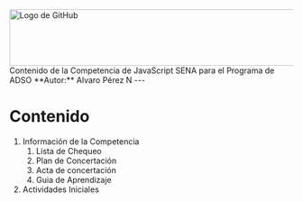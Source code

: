 <img src="https://coursework.vschool.io/content/images/size/w2000/2016/03/javascript-logo-banner.jpg" alt="Logo de GitHub" width="550" height="100">
Contenido de la Competencia de JavaScript SENA para el Programa de ADSO
**Autor:** Alvaro Pérez N
---

# Contenido
1. Información de la Competencia
    1. Lista de Chequeo
    2. Plan de Concertación
    3. Acta de concertación
    4. Guia de Aprendizaje
2. Actividades Iniciales
 